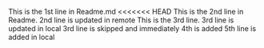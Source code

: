 This is the 1st line in Readme.md
<<<<<<< HEAD
This is the 2nd line in Readme. 2nd line is updated in remote
This is the 3rd line. 3rd line is updated in local 
3rd line is skipped and immediately 4th is added
5th line is added in local
